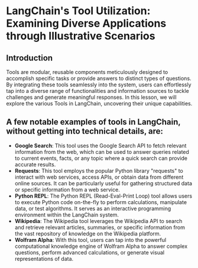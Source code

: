 # LangChain's Tool Utilization: Examining Diverse Applications through Illustrative Scenarios 

## Introduction

Tools are modular, reusable components meticulously designed to accomplish specific tasks or provide answers to distinct types of questions. By integrating these tools seamlessly into the system, users can effortlessly tap into a diverse range of functionalities and information sources to tackle challenges and generate meaningful responses. In this lesson, we will explore the various Tools in LangChain, uncovering their unique capabilities.


## A few notable examples of tools in LangChain, without getting into technical details, are:

- **Google Search**: This tool uses the Google Search API to fetch relevant information from the web, which can be used to answer queries related to current events, facts, or any topic where a quick search can provide accurate results.
- **Requests**: This tool employs the popular Python library "requests" to interact with web services, access APIs, or obtain data from different online sources. It can be particularly useful for gathering structured data or specific information from a web service.
- **Python REPL**: The Python REPL (Read-Eval-Print Loop) tool allows users to execute Python code on-the-fly to perform calculations, manipulate data, or test algorithms. It serves as an interactive programming environment within the LangChain system.
- **Wikipedia**: The Wikipedia tool leverages the Wikipedia API to search and retrieve relevant articles, summaries, or specific information from the vast repository of knowledge on the Wikipedia platform.
- **Wolfram Alpha**: With this tool, users can tap into the powerful computational knowledge engine of Wolfram Alpha to answer complex questions, perform advanced calculations, or generate visual representations of data.